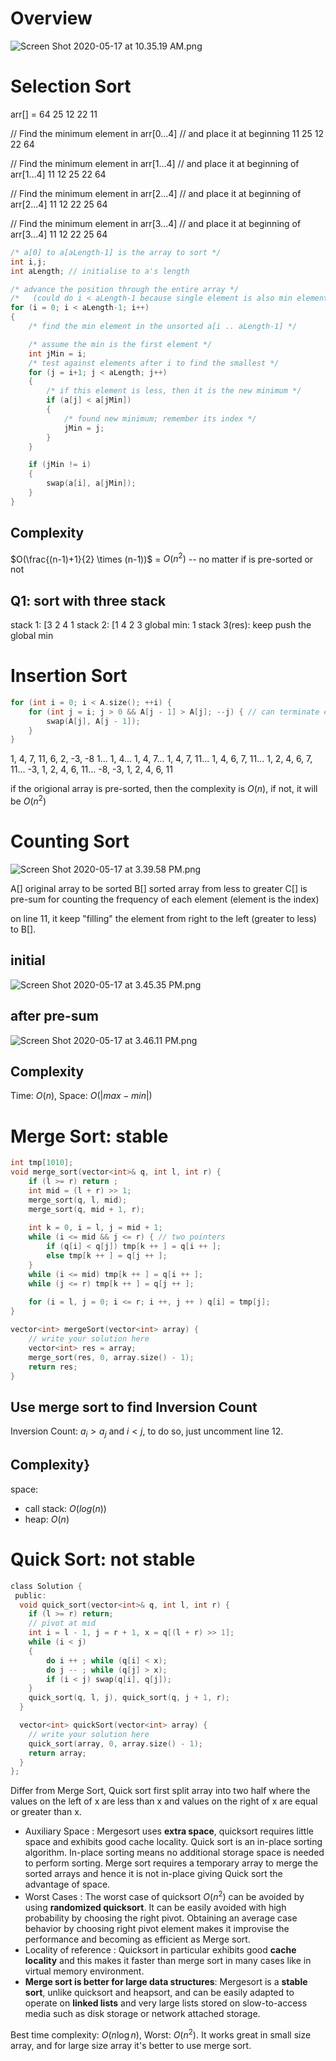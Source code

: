 # Overview

![Screen Shot 2020-05-17 at 10.35.19 AM.png](resources/1B8A40176D2D41B4F2CD44BB40E29E5A.png)

# Selection Sort

arr[] = 64 25 12 22 11

// Find the minimum element in arr[0...4]
// and place it at beginning
11 25 12 22 64

// Find the minimum element in arr[1...4]
// and place it at beginning of arr[1...4]
11 12 25 22 64

// Find the minimum element in arr[2...4]
// and place it at beginning of arr[2...4]
11 12 22 25 64

// Find the minimum element in arr[3...4]
// and place it at beginning of arr[3...4]
11 12 22 25 64 

```c
/* a[0] to a[aLength-1] is the array to sort */
int i,j;
int aLength; // initialise to a's length

/* advance the position through the entire array */
/*   (could do i < aLength-1 because single element is also min element) */
for (i = 0; i < aLength-1; i++)
{
    /* find the min element in the unsorted a[i .. aLength-1] */

    /* assume the min is the first element */
    int jMin = i;
    /* test against elements after i to find the smallest */
    for (j = i+1; j < aLength; j++)
    {
        /* if this element is less, then it is the new minimum */
        if (a[j] < a[jMin])
        {
            /* found new minimum; remember its index */
            jMin = j;
        }
    }

    if (jMin != i) 
    {
        swap(a[i], a[jMin]);
    }
}
```

## Complexity

$O(\frac{(n-1)+1}{2} \times (n-1))$ = $O(n^2)$ -- no matter if is pre-sorted or not

## Q1: sort with three stack

stack 1: [3 2 4 1
stack 2: [1 4 2 3 global min: 1
stack 3(res): keep push the global min

# Insertion Sort

```c
for (int i = 0; i < A.size(); ++i) {
    for (int j = i; j > 0 && A[j - 1] > A[j]; --j) { // can terminate early if unsatisfy
        swap(A[j], A[j - 1]);
    }
}
```

1, 4, 7, 11, 6, 2, -3, -8
1...
1, 4...
1, 4, 7...
1, 4, 7, 11...
1, 4, 6, 7, 11...
1, 2, 4, 6, 7, 11...
-3, 1, 2, 4, 6, 11...
-8, -3, 1, 2, 4, 6, 11

if the origional array is pre-sorted, then the complexity is $O(n)$, if not, it will be $O(n^2)$

# Counting Sort

![Screen Shot 2020-05-17 at 3.39.58 PM.png](resources/ADFD2A1A4830AB37DFB9B5C8179B6719.png)

A[] original array to be sorted
B[] sorted array from less to greater
C[] is pre-sum for counting the frequency of each element (element is the index)

on line 11, it keep "filling" the element from right to the left (greater to less) to B[].

## initial

![Screen Shot 2020-05-17 at 3.45.35 PM.png](resources/69B16456768DE4F2A9C8313231CE355F.png)

## after pre-sum

![Screen Shot 2020-05-17 at 3.46.11 PM.png](resources/9BA6DAAC7613B504B3B05B2890656A58.png)

## Complexity

Time: $O(n)$, Space: $O(|max - min|)$

# Merge Sort: stable

```c
int tmp[1010];
void merge_sort(vector<int>& q, int l, int r) {
    if (l >= r) return ;
    int mid = (l + r) >> 1;
    merge_sort(q, l, mid);
    merge_sort(q, mid + 1, r);
    
    int k = 0, i = l, j = mid + 1;
    while (i <= mid && j <= r) { // two pointers
        if (q[i] < q[j]) tmp[k ++ ] = q[i ++ ];
        else tmp[k ++ ] = q[j ++ ];
    }
    while (i <= mid) tmp[k ++ ] = q[i ++ ];
    while (j <= r) tmp[k ++ ] = q[j ++ ];
    
    for (i = l, j = 0; i <= r; i ++, j ++ ) q[i] = tmp[j];
}

vector<int> mergeSort(vector<int> array) {
    // write your solution here
    vector<int> res = array;
    merge_sort(res, 0, array.size() - 1);
    return res;
}
```

## Use merge sort to find Inversion Count

Inversion Count: $a_i > a_j$ and $i < j$, to do so, just uncomment line 12.

## Complexity}

space:
- call stack: $O(log(n))$
- heap: $O(n)$

# Quick Sort: not stable

```c
class Solution {
 public:
  void quick_sort(vector<int>& q, int l, int r) {
    if (l >= r) return;
    // pivot at mid
    int i = l - 1, j = r + 1, x = q[(l + r) >> 1];
    while (i < j)
    {
        do i ++ ; while (q[i] < x);
        do j -- ; while (q[j] > x);
        if (i < j) swap(q[i], q[j]);
    }
    quick_sort(q, l, j), quick_sort(q, j + 1, r);
  }

  vector<int> quickSort(vector<int> array) {
    // write your solution here
    quick_sort(array, 0, array.size() - 1);
    return array;
  }
};

```

Differ from Merge Sort, Quick sort first split array into two half where the values on the left of x are less than x and values on the right of x are equal or greater than x. 

- Auxiliary Space : Mergesort uses **extra space**, quicksort requires little space and exhibits good cache locality. Quick sort is an in-place sorting algorithm. In-place sorting means no additional storage space is needed to perform sorting. Merge sort requires a temporary array to merge the sorted arrays and hence it is not in-place giving Quick sort the advantage of space.
- Worst Cases : The worst case of quicksort $O(n^2)$ can be avoided by using **randomized quicksort**. It can be easily avoided with high probability by choosing the right pivot. Obtaining an average case behavior by choosing right pivot element makes it improvise the performance and becoming as efficient as Merge sort.
- Locality of reference : Quicksort in particular exhibits good **cache locality** and this makes it faster than merge sort in many cases like in virtual memory environment.
- **Merge sort is better for large data structures**: Mergesort is a **stable sort**, unlike quicksort and heapsort, and can be easily adapted to operate on **linked lists** and very large lists stored on slow-to-access media such as disk storage or network attached storage.

Best time complexity: $O(n \log n)$, Worst: $O(n^2)$. It works great in small size array, and for large size array it's better to use merge sort.

